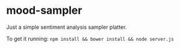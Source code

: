 mood-sampler
===========

Just a simple sentiment analysis sampler platter.

To get it running:
`npm install && bower install && node server.js`
